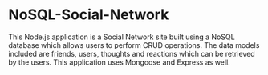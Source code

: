 # NoSQL-Social-Network
This Node.js application is a Social Network site built using a NoSQL database which allows users to perform CRUD operations. The data models included are friends, users, thoughts and reactions which can be retrieved by the users. This application uses Mongoose and Express as well.
